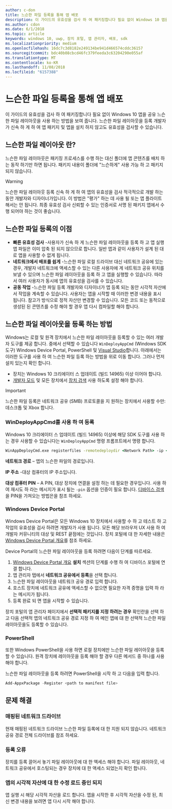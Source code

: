 ```yaml
---
author: c-don
title: 느슨한 파일 등록을 통해 앱 배포
description: 이 가이드의 유효성을 검사 하 여 패키징합니다 필요 없이 Windows 10 앱을 공유 느슨한 파일 레이아웃을 사용 하는 방법을 보여 줍니다.
ms.author: cdon
ms.date: 6/1/2018
ms.topic: article
keywords: windows 10, uwp, 장치 포털, 앱 관리자, 배포, sdk
ms.localizationpriority: medium
ms.openlocfilehash: 16dc7c3d8182e249134be941d466574cddc36157
ms.sourcegitcommit: bdc40b08cbcd46fc379feeda3c63204290e055af
ms.translationtype: MT
ms.contentlocale: ko-KR
ms.lasthandoff: 11/08/2018
ms.locfileid: "6157388"
---
```

# <a name="deploy-an-app-through-loose-file-registration"></a>느슨한 파일 등록을 통해 앱 배포 

이 가이드의 유효성을 검사 하 여 패키징합니다 필요 없이 Windows 10 앱을 공유 느슨한 파일 레이아웃을 사용 하는 방법을 보여 줍니다. 느슨한 파일 레이아웃을 등록 개발자가 신속 하 게 하 여 앱 패키지 및 앱을 설치 하지 않고도 유효성을 검사할 수 있습니다. 

## <a name="what-is-a-loose-file-layout"></a>느슨한 파일 레이아웃 란?

느슨한 파일 레이아웃은 패키징 프로세스를 수행 하는 대신 폴더에 앱 콘텐츠를 배치 하는 동작 하기만 하면 됩니다. 패키지 내용이 폴더에 "느슨하게" 사용 가능 하 고 패키지 되지 않습니다. 

> [!WARNING]
> 느슨한 파일 레이아웃 등록 신속 하 게 하 여 앱의 유효성을 검사 적극적으로 개발 하는 동안 개발자와 디자이너가입니다. 이 방법은 "평가" 하는 데 사용 될 또는 앱 플라이트 해서는 안 됩니다. 최종 유효성 검사 신뢰할 수 있는 인증서로 서명 된 패키지 앱에서 수행 되어야 하는 것이 좋습니다. 

## <a name="advantages-of-loose-file-registration"></a>느슨한 파일 등록의 이점

- **빠른 유효성 검사** -사용자가 신속 하 게 느슨한 파일 레이아웃을 등록 하 고 앱 실행 앱 파일은 이미 압축 된 되지 않으므로 합니다. 일반 앱과 같이 사용자가 설계 된 대로 앱을 사용할 수 없게 됩니다. 
- **네트워크에서 배포를 쉽게** -느슨한 파일 로컬 드라이브 대신 네트워크 공유에 있는 경우, 개발자 네트워크에 액세스할 수 있는 다른 사용자에 게 네트워크 공유 위치를 보낼 수 있으며 느슨한 파일 레이아웃을 등록 하 고 앱을 실행할 수 있습니다. 따라서 여러 사용자가 동시에 앱의 유효성을 검사를 수 있습니다. 
- **공동 작업** -느슨한 파일 등록 개발자와 디자이너가 앱 등록 되는 동안 시각적 자산에서 작업을 계속할 수 있습니다. 사용자는 앱을 시작할 때 이러한 변경 내용을 표시 됩니다. 참고가 방식으로 정적 자산만 변경할 수 있습니다. 모든 코드 또는 동적으로 생성된 된 콘텐츠를 수정 해야 할 경우 앱 다시 컴파일할 해야 합니다.

## <a name="how-to-register-a-loose-file-layout"></a>느슨한 파일 레이아웃을 등록 하는 방법

Windows는 로컬 및 원격 장치에서 느슨한 파일 레이아웃을 등록할 수 있는 여러 개발자 도구를 제공 합니다. 중에서 선택할 수 있습니다 `WinDeployAppCmd` (Windows SDK 도구) Windows Device Portal, PowerShell 및 [Visual Studio](https://docs.microsoft.com/windows/uwp/debug-test-perf/deploying-and-debugging-uwp-apps#register-layout-from-network)합니다. 아래에서는 이러한 도구를 사용 하 여 느슨한 파일 등록 하는 방법을 위로 이동 합니다. 그러나 먼저 설치 있는지 확인 합니다.

- 장치는 Windows 10 크리에이터 스 업데이트 (빌드 14965) 이상 이어야 합니다.
- [개발자 모드](https://msdn.microsoft.com/windows/uwp/get-started/enable-your-device-for-development) 및 모든 장치에서 [장치 검색](https://docs.microsoft.com/en-us/windows/uwp/get-started/enable-your-device-for-development#device-discovery) 사용 하도록 설정 해야 합니다.

> [!IMPORTANT]
> 느슨한 파일 등록은 네트워크 공유 (SMB) 프로토콜을 지 원하는 장치에서 사용할 수만: 데스크톱 및 Xbox 합니다. 

### <a name="register-with-windeployappcmd"></a>WinDeployAppCmd를 사용 하 여 등록

Windows 10 크리에이터 스 업데이트 (빌드 14965) 이상에 해당 SDK 도구를 사용 하는 경우 사용할 수 있습니다는 `WinDeployAppCmd` 명령 프롬프트에서 명령 합니다.

```cmd
WinAppDeployCmd.exe registerfiles -remotedeploydir <Network Path> -ip <IP Address> -pin <target machine PIN>
```

**네트워크 경로** – 앱의 느슨한 파일의 경로입니다.

**IP 주소** -대상 컴퓨터의 IP 주소입니다.

**대상 컴퓨터 PIN** – A PIN, 대상 장치에 연결을 설정 하는 데 필요한 경우입니다. 사용 하 여 재시도 하 라는 메시지가 표시 될는 `-pin` 옵션을 인증이 필요 합니다. [디바이스 검색](https://docs.microsoft.com/windows/uwp/get-started/enable-your-device-for-development#device-discovery) 을 PIN을 가져오는 방법은을 참조 하세요.

### <a name="windows-device-portal"></a>Windows Device Portal

Windows Device Portal은 모든 Windows 10 장치에서 사용할 수 하 고 테스트 하 고 작업의 유효성을 검사 하려면 개발자가 사용 됩니다. 모든 해당 브라우저 UX 사용 하 여 개발자 커뮤니티의 대상 및 REST 끝점에는 것입니다. 장치 포털에 대 한 자세한 내용은 [Windows Device Portal 개요](device-portal.md)를 참조 하세요.

Device Portal의 느슨한 파일 레이아웃을 등록 하려면 다음이 단계를 따르세요.

1. [Windows Device Portal 개요](device-portal.md) **설치** 섹션의 단계를 수행 하 여 디바이스 포털에 연결 합니다.
1. 앱 관리자 탭에서 **네트워크 공유에서 등록**을 선택 합니다.
1. 느슨한 파일 레이아웃을 네트워크 공유 경로 입력 합니다. 
1. 호스트 장치에 네트워크 공유에 액세스할 수 없으면 필요한 자격 증명을 입력 하 라는 메시지가 됩니다.
1. 등록 완료 되 면 앱을 시작할 수 있습니다.

장치 포털의 앱 관리자 페이지에서 **선택적 패키지를 지정 하려는 경우** 확인란을 선택 하 고 다음 선택적 앱의 네트워크 공유 경로 지정 하 여 메인 앱에 대 한 선택적 느슨한 파일 레이아웃을도 등록할 수 있습니다. 

### <a name="powershell"></a>PowerShell 

또한 Windows PowerShell을 사용 하면 로컬 장치에만 느슨한 파일 레이아웃을 등록할 수 있습니다. 원격 장치에 레이아웃을 등록 해야 할 경우 다른 메서드 중 하나를 사용 해야 합니다. 

느슨한 파일 레이아웃을 등록 하려면 PowerShell을 시작 하 고 다음을 입력 합니다.

```PowerShell
Add-AppxPackage -Register <path to manifest file>
```

## <a name="troubleshooting"></a>문제 해결

### <a name="mapped-network-drives"></a>매핑된 네트워크 드라이브
현재 매핑된 네트워크 드라이브 느슨한 파일 등록에 대 한 지원 되지 않습니다. 네트워크 공유 경로 전체 드라이브를 참조 하세요.

### <a name="registration-failure"></a>등록 오류
장치를 등록 끌어서 놓기 파일 레이아웃에 대 한 액세스 해야 합니다. 파일 레이아웃, 네트워크 공유에서 호스팅되는 경우 장치에 대 한 액세스 되었는지 확인 합니다. 

### <a name="modifications-to-visual-assets-arent-being-loaded-in-the-app"></a>앱의 시각적 자산에 대 한 수정 로드 중인 되지 
앱 실행 시 해당 시각적 자산을 로드 합니다. 앱을 시작한 후 시각적 자산을 수정 된, 최신 변경 내용을 보려면 앱 다시 시작 해야 합니다.